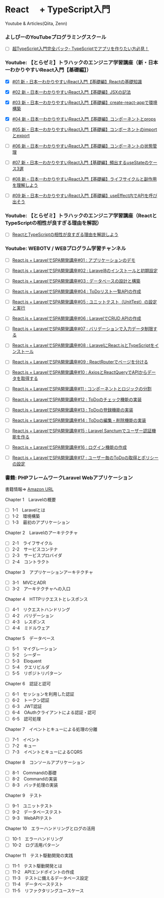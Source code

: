# React　 + TypeScript入門　
Youtube & Articles(Qiita, Zenn)


### よしぴーのYouTubeプログラミングスクール
- [ ] [超TypeScript入門完全パック- TypeScriptでアプリを作りたい方必見！](https://www.youtube.com/watch?v=F9vzRz6jyRk)


### Youtube: 【とらゼミ】トラハックのエンジニア学習講座（新・日本一わかりやすいReact入門【基礎編】）
- [x] [#01 新・日本一わかりやすいReact入門【基礎編】Reactの基礎知識](https://www.youtube.com/watch?v=dTghhYtvPek&list=PLX8Rsrpnn3IWPoM7-1YPDksRRkamRY25k&index=1)
- [x] [#02 新・日本一わかりやすいReact入門【基礎編】JSXの記法](https://www.youtube.com/watch?v=dTghhYtvPek&list=PLX8Rsrpnn3IWPoM7-1YPDksRRkamRY25k&index=2)
- [x] [#03 新・日本一わかりやすいReact入門【基礎編】create-react-appで環境構築](https://www.youtube.com/watch?v=dTghhYtvPek&list=PLX8Rsrpnn3IWPoM7-1YPDksRRkamRY25k&index=3)
- [x] [#04 新・日本一わかりやすいReact入門【基礎編】コンポーネントとprops](https://www.youtube.com/watch?v=dTghhYtvPek&list=PLX8Rsrpnn3IWPoM7-1YPDksRRkamRY25k&index=4)
- [ ] [#05 新・日本一わかりやすいReact入門【基礎編】コンポーネントのimportとexport](https://www.youtube.com/watch?v=dTghhYtvPek&list=PLX8Rsrpnn3IWPoM7-1YPDksRRkamRY25k&index=5)
- [ ] [#06 新・日本一わかりやすいReact入門【基礎編】コンポーネントの状態管理](https://www.youtube.com/watch?v=dTghhYtvPek&list=PLX8Rsrpnn3IWPoM7-1YPDksRRkamRY25k&index=6)
- [ ] [#07 新・日本一わかりやすいReact入門【基礎編】頻出するuseStateのケース3選](https://www.youtube.com/watch?v=7MzVcLAtl8g&list=PLX8Rsrpnn3IWPoM7-1YPDksRRkamRY25k&index=7)
- [ ] [#08 新・日本一わかりやすいReact入門【基礎編】ライフサイクルと副作用を理解しよう](https://www.youtube.com/watch?v=7MzVcLAtl8g&list=PLX8Rsrpnn3IWPoM7-1YPDksRRkamRY25k&index=8)
- [ ] [#09 新・日本一わかりやすいReact入門【基礎編】useEffect内でAPIを呼び出そう](https://www.youtube.com/watch?v=7MzVcLAtl8g&list=PLX8Rsrpnn3IWPoM7-1YPDksRRkamRY25k&index=9)


### Youtube: 【とらゼミ】トラハックのエンジニア学習講座（ReactとTypeScriptの相性が良すぎる理由を解説）
- [ ] [ReactとTypeScriptの相性が良すぎる理由を解説しよう](https://www.youtube.com/watch?v=X6haQpKrooM)


### Youtube: WEBOTV / WEBプログラム学習チャンネル
- [ ] [React.js + LaravelでSPA開発講座#01 : アプリケーションのデモ](https://www.youtube.com/watch?v=hPjcbKtpTjY&list=PL3B2bjwrmhfQkcBEww0gN_kcRAHntAgxG&index=1)
- [ ] [React.js + LaravelでSPA開発講座#02 : Laravel8のインストールと初期設定](https://www.youtube.com/watch?v=hPjcbKtpTjY&list=PL3B2bjwrmhfQkcBEww0gN_kcRAHntAgxG&index=2)
- [ ] [React.js + LaravelでSPA開発講座#03 : データベースの設計と構築](https://www.youtube.com/watch?v=hPjcbKtpTjY&list=PL3B2bjwrmhfQkcBEww0gN_kcRAHntAgxG&index=3)
- [ ] [React.js + LaravelでSPA開発講座#04 : ToDoリスト一覧APIの作成](https://www.youtube.com/watch?v=hPjcbKtpTjY&list=PL3B2bjwrmhfQkcBEww0gN_kcRAHntAgxG&index=4)
- [ ] [React.js + LaravelでSPA開発講座#05 : ユニットテスト（UnitTest）の設定と実行](https://www.youtube.com/watch?v=hPjcbKtpTjY&list=PL3B2bjwrmhfQkcBEww0gN_kcRAHntAgxG&index=5)
- [ ] [React.js + LaravelでSPA開発講座#06 : LaravelでCRUD APIの作成](https://www.youtube.com/watch?v=hPjcbKtpTjY&list=PL3B2bjwrmhfQkcBEww0gN_kcRAHntAgxG&index=6)
- [ ] [React.js + LaravelでSPA開発講座#07 : バリデーションで入力データ制限する](https://www.youtube.com/watch?v=hPjcbKtpTjY&list=PL3B2bjwrmhfQkcBEww0gN_kcRAHntAgxG&index=7)
- [ ] [React.js + LaravelでSPA開発講座#08 : LaravelにReact.jsとTypeScriptをインストール](https://www.youtube.com/watch?v=hPjcbKtpTjY&list=PL3B2bjwrmhfQkcBEww0gN_kcRAHntAgxG&index=8)
- [ ] [React.js + LaravelでSPA開発講座#09 : ReactRouterでページを分ける](https://www.youtube.com/watch?v=hPjcbKtpTjY&list=PL3B2bjwrmhfQkcBEww0gN_kcRAHntAgxG&index=9)
- [ ] [React.js + LaravelでSPA開発講座#10 : AxiosとReactQueryでAPIからデータを取得する](https://www.youtube.com/watch?v=hPjcbKtpTjY&list=PL3B2bjwrmhfQkcBEww0gN_kcRAHntAgxG&index=10)
- [ ] [React.js + LaravelでSPA開発講座#11 : コンポーネントとロジックの分割](https://www.youtube.com/watch?v=hPjcbKtpTjY&list=PL3B2bjwrmhfQkcBEww0gN_kcRAHntAgxG&index=11)
- [ ] [React.js + LaravelでSPA開発講座#12 : ToDoのチェック機能の実装](https://www.youtube.com/watch?v=hPjcbKtpTjY&list=PL3B2bjwrmhfQkcBEww0gN_kcRAHntAgxG&index=12)
- [ ] [React.js + LaravelでSPA開発講座#13 : ToDoの登録機能の実装](https://www.youtube.com/watch?v=hPjcbKtpTjY&list=PL3B2bjwrmhfQkcBEww0gN_kcRAHntAgxG&index=13)
- [ ] [React.js + LaravelでSPA開発講座#14 : ToDoの編集・削除機能の実装](https://www.youtube.com/watch?v=hPjcbKtpTjY&list=PL3B2bjwrmhfQkcBEww0gN_kcRAHntAgxG&index=14)
- [ ] [React.js + LaravelでSPA開発講座#15 : Laravel Sanctumでユーザー認証機能を作る](https://www.youtube.com/watch?v=hPjcbKtpTjY&list=PL3B2bjwrmhfQkcBEww0gN_kcRAHntAgxG&index=15)
- [ ] [React.js + LaravelでSPA開発講座#16 : ログイン機能の作成](https://www.youtube.com/watch?v=hPjcbKtpTjY&list=PL3B2bjwrmhfQkcBEww0gN_kcRAHntAgxG&index=16)
- [ ] [React.js + LaravelでSPA開発講座#17 : ユーザー毎のToDoの取得とポリシーの設定](https://www.youtube.com/watch?v=hPjcbKtpTjY&list=PL3B2bjwrmhfQkcBEww0gN_kcRAHntAgxG&index=17)


### 書籍: PHPフレームワークLaravel Webアプリケーション
書籍情報=> [Amazon URL](https://www.amazon.co.jp/PHP%E3%83%95%E3%83%AC%E3%83%BC%E3%83%A0%E3%83%AF%E3%83%BC%E3%82%AFLaravel-Web%E3%82%A2%E3%83%97%E3%83%AA%E3%82%B1%E3%83%BC%E3%82%B7%E3%83%A7%E3%83%B3%E9%96%8B%E7%99%BA-%E7%AB%B9%E6%BE%A4%E6%9C%89%E8%B2%B4-ebook/dp/B07SPT6XJV)

Chapter 1　Laravelの概要
  - [ ] 1-1　Laravelとは
  - [ ] 1-2　環境構築
  - [ ] 1-3　最初のアプリケーション

Chapter 2　Laravelのアーキテクチャ
  - [ ] 2-1　ライフサイクル
  - [ ] 2-2　サービスコンテナ
  - [ ] 2-3　サービスプロバイダ
  - [ ] 2-4　コントラクト

Chapter 3　アプリケーションアーキテクチャ
  - [ ] 3-1　MVCとADR
  - [ ] 3-2　アーキテクチャへの入口

Chapter 4　HTTPリクエストとレスポンス
  - [ ] 4-1　リクエストハンドリング
  - [ ] 4-2　バリデーション
  - [ ] 4-3　レスポンス
  - [ ] 4-4　ミドルウェア

Chapter 5　データベース
  - [ ] 5-1　マイグレーション
  - [ ] 5-2　シーダー
  - [ ] 5-3　Eloquent
  - [ ] 5-4　クエリビルダ
  - [ ] 5-5　リポジトリパターン

Chapter 6　認証と認可
  - [ ] 6-1　セッションを利用した認証
  - [ ] 6-2　トークン認証
  - [ ] 6-3　JWT認証
  - [ ] 6-4　OAuthクライアントによる認証・認可
  - [ ] 6-5　認可処理

Chapter 7　イベントとキューによる処理の分離
  - [ ] 7-1　イベント
  - [ ] 7-2　キュー
  - [ ] 7-3　イベントとキューによるCQRS

Chapter 8　コンソールアプリケーション
  - [ ] 8-1　Commandの基礎
  - [ ] 8-2　Commandの実装
  - [ ] 8-3　バッチ処理の実装

Chapter 9　テスト
  - [ ] 9-1　ユニットテスト
  - [ ] 9-2　データベーステスト
  - [ ] 9-3　WebAPIテスト

Chapter 10　エラーハンドリングとログの活用
  - [ ] 10-1　エラーハンドリング
  - [ ] 10-2　ログ活用パターン

Chapter 11　テスト駆動開発の実践
  - [ ] 11-1　テスト駆動開発とは
  - [ ] 11-2　APIエンドポイントの作成
  - [ ] 11-3　テストに備えるデータベース設定
  - [ ] 11-4　データベーステスト
  - [ ] 11-5　リファクタリングユースケース
